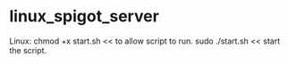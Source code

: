 # linux_spigot_server

Linux:
	chmod +x start.sh << to allow script to run.
	sudo ./start.sh << start the script.
